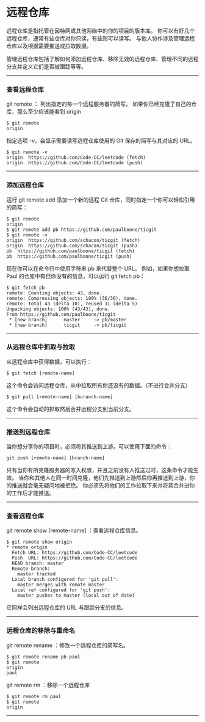# 远程仓库

远程仓库是指托管在因特网或其他网络中的你的项目的版本库。 你可以有好几个远程仓库，通常有些仓库对你只读，有些则可以读写。 与他人协作涉及管理远程仓库以及根据需要推送或拉取数据。 

管理远程仓库包括了解如何添加远程仓库、移除无效的远程仓库、管理不同的远程分支并定义它们是否被跟踪等等。 

***

### 查看远程仓库

git remote ： 列出指定的每一个远程服务器的简写。 如果你已经克隆了自己的仓库，那么至少应该能看到 origin

    $ git remote
    origin

指定选项 -v，会显示需要读写远程仓库使用的 Git 保存的简写与其对应的 URL。

    $ git remote -v
    origin  https://github.com/Code-CC/leetcode (fetch)
    origin  https://github.com/Code-CC/leetcode (push)

***


### 添加远程仓库

运行 git remote add <shortname> <url> 添加一个新的远程 Git 仓库，同时指定一个你可以轻松引用的简写：

    $ git remote
    origin
    $ git remote add pb https://github.com/paulboone/ticgit
    $ git remote -v
    origin	https://github.com/schacon/ticgit (fetch)
    origin	https://github.com/schacon/ticgit (push)
    pb	https://github.com/paulboone/ticgit (fetch)
    pb	https://github.com/paulboone/ticgit (push)

现在你可以在命令行中使用字符串 pb 来代替整个 URL。 例如，如果你想拉取 Paul 的仓库中有但你没有的信息，可以运行 git fetch pb：

    $ git fetch pb
    remote: Counting objects: 43, done.
    remote: Compressing objects: 100% (36/36), done.
    remote: Total 43 (delta 10), reused 31 (delta 5)
    Unpacking objects: 100% (43/43), done.
    From https://github.com/paulboone/ticgit
     * [new branch]      master     -> pb/master
     * [new branch]      ticgit     -> pb/ticgit

***

### 从远程仓库中抓取与拉取

从远程仓库中获得数据，可以执行：

    $ git fetch [remote-name]

这个命令会访问远程仓库，从中拉取所有你还没有的数据。（不进行合并分支） 

    $ git pull [remote-name] [buranch-name]

这个命令会自动的抓取然后合并远程分支到当前分支。

***


### 推送到远程仓库

当你想分享你的项目时，必须将其推送到上游。可以使用下面的命令： 

    git push [remote-name] [branch-name]

只有当你有所克隆服务器的写入权限，并且之前没有人推送过时，这条命令才能生效。 当你和其他人在同一时间克隆，他们先推送到上游然后你再推送到上游，你的推送就会毫无疑问地被拒绝。 你必须先将他们的工作拉取下来并将其合并进你的工作后才能推送。

***

### 查看远程仓库

git remote show [remote-name] ：查看远程仓库信息。 

    $ git remote show origin
    * remote origin
      Fetch URL: https://github.com/Code-CC/leetcode
      Push  URL: https://github.com/Code-CC/leetcode
      HEAD branch: master
      Remote branch:
        master tracked
      Local branch configured for 'git pull':
        master merges with remote master
      Local ref configured for 'git push':
        master pushes to master (local out of date)


它同样会列出远程仓库的 URL 与跟踪分支的信息。 

***

### 远程仓库的移除与重命名
 git remote rename ：修改一个远程仓库的简写名。 

    $ git remote rename pb paul
    $ git remote
    origin
    paul

git remote rm ：移除一个远程仓库

    $ git remote rm paul
    $ git remote
    origin

***